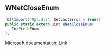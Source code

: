 ## WNetCloseEnum

```csharp
[DllImport("Mpr.dll", SetLastError = true)]
public static extern uint WNetCloseEnum(
   IntPtr hEnum
);
```

Microsoft documentation: [Link](https://docs.microsoft.com/en-us/windows/win32/api/winnetwk/nf-winnetwk-wnetcloseenum)
